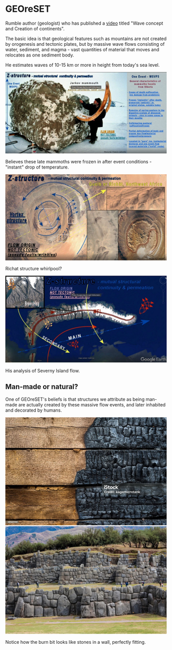 # GEOreSET

Rumble author (geologist) who has published a [video](https://rumble.com/v5auer1-wave-concept-and-creation-of-continents.html?e9s=src_v1_upp) titled "Wave concept and Creation of continents".

The basic idea is that geological features such as mountains are not created by orogenesis and tectonic plates, but by massive wave flows consisting of water, sediment, and magma - vast quantities of material that moves and relocates as one sediment body.

He estimates waves of 10-15 km or more in height from today's sea level.

![x](img/mammoth.jpg "")

Believes these late mammoths were frozen in after event conditions - "instant" drop of temperature.

![x](img/richat.jpg "")

Richat structure whirlpool?

![x](img/severny.jpg "")

His analysis of Severny Island flow.

## Man-made or natural?

One of GEOreSET's beliefs is that structures we attribute as being man-made are actually created by these massive flow events, and later inhabited and decorated by humans.

![x](img/burnt-wood.jpg "burnt wood")
![x](img/burnt-wood2.jpg "burnt wood")

Notice how the burn bit looks like stones in a wall, perfectly fitting.